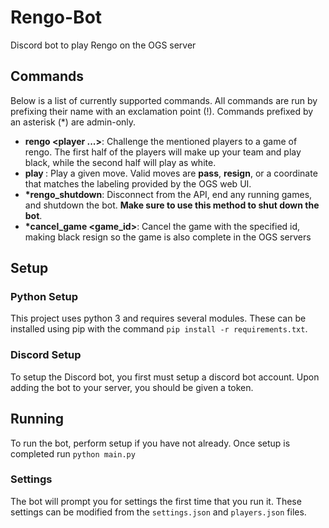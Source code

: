 # Rengo-Bot
Discord bot to play Rengo on the OGS server

## Commands
Below is a list of currently supported commands. All commands are run by prefixing their name with an exclamation point (!). Commands prefixed by an asterisk (\*) are admin-only.
* **rengo <player ...>**: Challenge the mentioned players to a game of rengo. The first half of the players will make up your team and play black, while the second half will play as white.
* **play <move>**: Play a given move. Valid moves are **pass**, **resign**, or a coordinate that matches the labeling provided by the OGS web UI.
* **\*rengo_shutdown**: Disconnect from the API, end any running games, and shutdown the bot. **Make sure to use this method to shut down the bot**.
* **\*cancel_game <game_id>**: Cancel the game with the specified id, making black resign so the game is also complete in the OGS servers

## Setup
### Python Setup
This project uses python 3 and requires several modules. These can be installed using pip with the command `pip install -r requirements.txt`.

### Discord Setup
To setup the Discord bot, you first must setup a discord bot account. Upon adding the bot to your server, you should be given a token.

## Running
To run the bot, perform setup if you have not already. Once setup is completed run ```python main.py```

### Settings
The bot will prompt you for settings the first time that you run it. These settings can be modified from the `settings.json` and `players.json` files.
